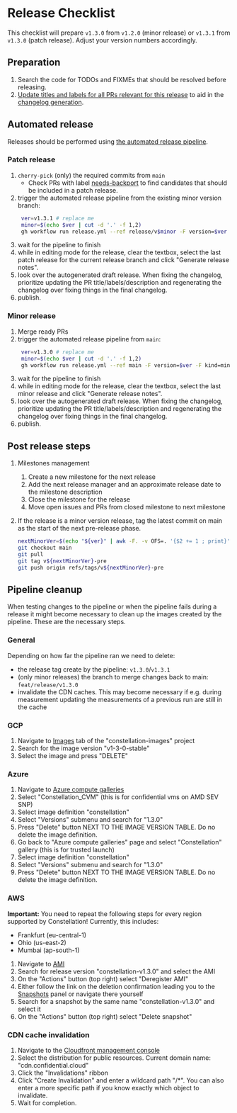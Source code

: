 # Release Checklist

This checklist will prepare `v1.3.0` from `v1.2.0` (minor release) or `v1.3.1` from `v1.3.0` (patch release). Adjust your version numbers accordingly.

## Preparation

1. Search the code for TODOs and FIXMEs that should be resolved before releasing.
2. [Update titles and labels for all PRs relevant for this release](/dev-docs/conventions.md#pr-conventions) to aid in the [changelog generation](/.github/release.yml).


## Automated release

Releases should be performed using [the automated release pipeline](https://github.com/edgelesssys/constellation/actions/workflows/release.yml).

### Patch release

1. `cherry-pick` (only) the required commits from `main`
   * Check PRs with label [needs-backport](https://github.com/edgelesssys/constellation/pulls?q=is%3Apr+is%3Aclosed+label%3A%22needs+backport%22) to find candidates that should be included in a patch release.
2. trigger the automated release pipeline from the existing minor version branch:
   ```sh
    ver=v1.3.1 # replace me
    minor=$(echo $ver | cut -d '.' -f 1,2)
    gh workflow run release.yml --ref release/v$minor -F version=$ver -F kind=patch
   ```
3. wait for the pipeline to finish
4. while in editing mode for the release, clear the textbox, select the last patch release for the current release branch and click "Generate release notes".
5. look over the autogenerated draft release. When fixing the changelog, prioritize updating the PR title/labels/description and regenerating the changelog over fixing things in the final changelog.
6. publish.
### Minor release

1. Merge ready PRs
2. trigger the automated release pipeline from `main`:
   ```sh
    ver=v1.3.0 # replace me
    minor=$(echo $ver | cut -d '.' -f 1,2)
    gh workflow run release.yml --ref main -F version=$ver -F kind=minor
   ```
3. wait for the pipeline to finish
4. while in editing mode for the release, clear the textbox, select the last minor release and click "Generate release notes".
5. look over the autogenerated draft release. When fixing the changelog, prioritize updating the PR title/labels/description and regenerating the changelog over fixing things in the final changelog.
6. publish.

## Post release steps

1. Milestones management
   1. Create a new milestone for the next release
   2. Add the next release manager and an approximate release date to the milestone description
   3. Close the milestone for the release
   4. Move open issues and PRs from closed milestone to next milestone
2.  If the release is a minor version release, tag the latest commit on main as the start of the next pre-release phase.

    ```sh
    nextMinorVer=$(echo "${ver}" | awk -F. -v OFS=. '{$2 += 1 ; print}')
    git checkout main
    git pull
    git tag v${nextMinorVer}-pre
    git push origin refs/tags/v${nextMinorVer}-pre
    ```


## Pipeline cleanup

When testing changes to the pipeline or when the pipeline fails during a release it might become necessary to clean up the images created by the pipeline.
These are the necessary steps.

### General

Depending on how far the pipeline ran we need to delete:
- the release tag create by the pipeline: `v1.3.0`/`v1.3.1`
- (only minor releases) the branch to merge changes back to main: `feat/release/v1.3.0`
- invalidate the CDN caches. This may become necessary if e.g. during measurement updating the measurements of a previous run are still in the cache

### GCP
1. Navigate to [Images](https://console.cloud.google.com/compute/images?tab=images&project=constellation-images) tab of the "constellation-images" project
2. Search for the image version "v1-3-0-stable"
3. Select the image and press "DELETE" 

### Azure
1. Navigate to [Azure compute galleries](https://portal.azure.com/#view/HubsExtension/BrowseResource/resourceType/Microsoft.Compute%2Fgalleries)
2. Select "Constellation_CVM" (this is for confidential vms on AMD SEV SNP)
3. Select image definition "constellation"
4. Select "Versions" submenu and search for "1.3.0"
5. Press "Delete" button NEXT TO THE IMAGE VERSION TABLE. Do no delete the image definition.
6. Go back to "Azure compute galleries" page and select "Constellation" gallery (this is for trusted launch)
7. Select image definition "constellation"
8. Select "Versions" submenu and search for "1.3.0"
9. Press "Delete" button NEXT TO THE IMAGE VERSION TABLE. Do no delete the image definition. 

### AWS
**Important:** You need to repeat the following steps for every region supported by Constellation!
Currently, this includes: 
- Frankfurt (eu-central-1)
- Ohio (us-east-2)
- Mumbai (ap-south-1) 

1. Navigate to [AMI](https://eu-central-1.console.aws.amazon.com/ec2/home?region=eu-central-1#Images:visibility=owned-by-me)
2. Search for release version "constellation-v1.3.0" and select the AMI
3. On the "Actions" button (top right) select "Deregister AMI"
4. Either follow the link on the deletion confirmation leading you to the [Snapshots](https://eu-central-1.console.aws.amazon.com/ec2/home?region=eu-central-1#Snapshots) panel or navigate there yourself
5. Search for a snapshot by the same name "constellation-v1.3.0" and select it
6. On the "Actions" button (top right) select "Delete snapshot"

### CDN cache invalidation

1. Navigate to the [Cloudfront management console](https://us-east-1.console.aws.amazon.com/cloudfront/v3/home?region=us-east-1#/distributions)
2. Select the distribution for public resources. Current domain name: "cdn.confidential.cloud"
3. Click the "Invalidations" ribbon
4. Click "Create Invalidation" and enter a wildcard path "/*". You can also enter a more specific path if you know exactly which object to invalidate.
5. Wait for completion.
